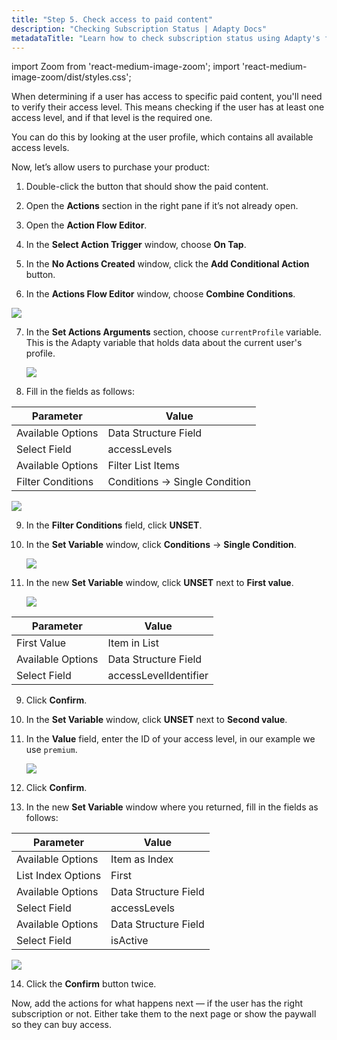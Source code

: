 ```yaml
---
title: "Step 5. Check access to paid content"
description: "Checking Subscription Status | Adapty Docs"
metadataTitle: "Learn how to check subscription status using Adapty's feature flags for better user segmentation."
---
```


import Zoom from 'react-medium-image-zoom';
import 'react-medium-image-zoom/dist/styles.css';

When determining if a user has access to specific paid content, you'll need to verify their access level. This means checking if the user has at least one access level, and if that level is the required one.

You can do this by looking at the user profile, which contains all available access levels.

Now, let’s allow users to purchase your product:

1. Double-click the button that should show the paid content.

2. Open the **Actions** section in the right pane if it’s not already open.

3. Open the **Action Flow Editor**.

4. In the **Select Action Trigger** window, choose **On Tap**.

5. In the **No Actions Created** window, click the **Add Conditional Action** button.

6. In the **Actions Flow Editor** window, choose **Combine Conditions**.
  <Zoom>
    <img src={require('./FF_img/combined-condition.webp').default}
    style={{
   border: '1px solid #727272', /* border width and color */
   width: '700px', /* image width */
   display: 'block', /* for alignment */
   margin: '0 auto' /* center alignment */
    }}
  />
  </Zoom>

7. In the **Set Actions Arguments** section, choose `currentProfile` variable. This is the Adapty variable that holds data about the current user's profile.

   <Zoom>
     <img src={require('./FF_img/current-profile.webp').default}
     style={{
    border: '1px solid #727272', /* border width and color */
    width: '700px', /* image width */
    display: 'block', /* for alignment */
    margin: '0 auto' /* center alignment */
     }}
   />
   </Zoom>

9. Fill in the fields as follows:

| Parameter | Value |
|--------------------------|----------|
| Available Options| Data Structure Field |
| Select Field | accessLevels |
| Available Options | Filter List Items |
| Filter Conditions | Conditions -> Single Condition |

<Zoom>
  <img src={require('./FF_img/filter-list-items.webp').default}
  style={{
 border: '1px solid #727272', /* border width and color */
 width: '700px', /* image width */
 display: 'block', /* for alignment */
 margin: '0 auto' /* center alignment */
  }}
/>
</Zoom>


9. In the **Filter Conditions** field, click **UNSET**. 

10. In the **Set Variable** window, click **Conditions** -> **Single Condition**.

    <Zoom>
      <img src={require('./FF_img/single-condition.webp').default}
      style={{
     border: '1px solid #727272', /* border width and color */
     width: '700px', /* image width */
     display: 'block', /* for alignment */
     margin: '0 auto' /* center alignment */
      }}
    />
    </Zoom>

11. In the new **Set Variable** window, click **UNSET** next to **First value**.

    <Zoom>
      <img src={require('./FF_img/first-value.webp').default}
      style={{
     border: '1px solid #727272', /* border width and color */
     width: '700px', /* image width */
     display: 'block', /* for alignment */
     margin: '0 auto' /* center alignment */
      }}
    />
    </Zoom>

| Parameter         | Value                 |
| ----------------- | --------------------- |
| First Value       | Item in List          |
| Available Options | Data Structure Field  |
| Select Field      | accessLevelIdentifier |


9. Click **Confirm**.

10. In the **Set Variable** window, click **UNSET** next to **Second value**.

11. In the **Value** field, enter the ID of your access level, in our example we use `premium`.

    <Zoom>
      <img src={require('./FF_img/second-value.webp').default}
      style={{
     border: '1px solid #727272', /* border width and color */
     width: '700px', /* image width */
     display: 'block', /* for alignment */
     margin: '0 auto' /* center alignment */
      }}
    />
    </Zoom>

12. Click **Confirm**.

    

13. In the new **Set Variable** window where you returned, fill in the fields as follows:

| Parameter | Value |
|--------------------------|----------|
| Available Options| Item as Index |
| List Index Options | First |
| Available Options| Data Structure Field |
| Select Field | accessLevels |
| Available Options| Data Structure Field |
| Select Field | isActive |

<Zoom>
  <img src={require('./FF_img/check-subscription-end.webp').default}
  style={{
    border: '1px solid #727272', /* border width and color */
    width: '700px', /* image width */
    display: 'block', /* for alignment */
    margin: '0 auto' /* center alignment */
  }}
/>
</Zoom>

14. Click the **Confirm** button twice.

Now, add the actions for what happens next — if the user has the right subscription or not. Either take them to the next page or show the paywall so they can buy access.